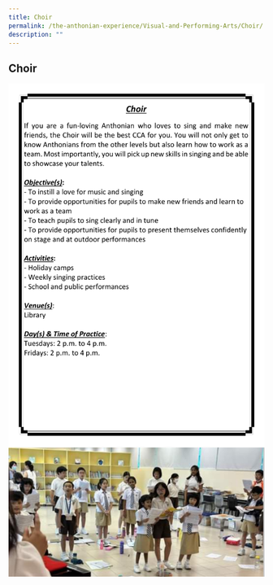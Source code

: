 ```yaml
---
title: Choir
permalink: /the-anthonian-experience/Visual-and-Performing-Arts/Choir/
description: ""
---
```

## Choir


![](/images/CCA%202023_Sep/cca-08.png)
![Choir](/images/Choir.jpg)